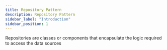 ```yaml
---
title: Repository Pattern
description: Repository Pattern
sidebar_label: "Introduction"
sidebar_position: 1
---
```


Repositories are classes or components that encapsulate the logic required to access the data sources
